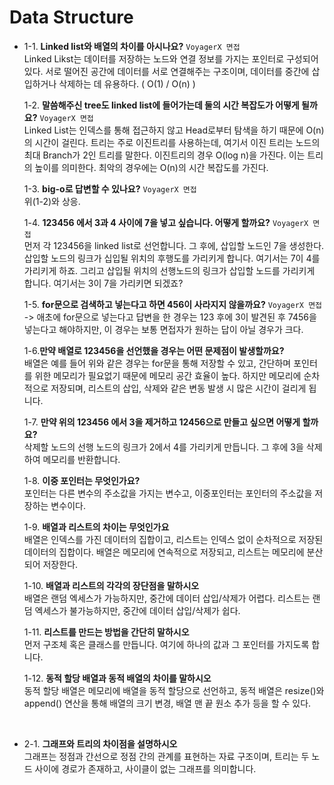 # Data Structure

- 1-1. **Linked list와 배열의 차이를 아시나요?** `VoyagerX 면접` <br>
       Linked Likst는 데이터를 저장하는 노드와 연결 정보를 가지는 포인터로 구성되어 있다. 서로 떨어진 공간에 데이터를 서로 연결해주는 구조이며, 데이터를 중간에 삽입하거나 삭제하는 데 유용하다. ( O(1) / O(n) )

  1-2. **말씀해주신 tree도 linked list에 들어가는데 둘의 시간 복잡도가 어떻게 될까요?** `VoyagerX 면접` <br>
    Linked List는 인덱스를 통해 접근하지 않고 Head로부터 탐색을 하기 때문에 O(n)의 시간이 걸린다. 트리는 주로 이진트리를 사용하는데, 여기서 이진 트리는 노드의 최대 Branch가 2인 트리를 말한다. 이진트리의 경우 O(log n)을 가진다. 이는 트리의 높이를 의미한다. 최악의 경우에는 O(n)의 시간 복잡도를 가진다.
  
  1-3. **big-o로 답변할 수 있나요?** `VoyagerX 면접` <br>
    위(1-2)와 상응.
  
  1-4. **123456 에서 3과 4 사이에 7을 넣고 싶습니다. 어떻게 할까요?** `VoyagerX 면접` <br>
    먼저 각 123456을 linked list로 선언합니다. 그 후에, 삽입할 노드인 7을 생성한다. 삽입할 노드의 링크가 십입될 위치의 후행도를 가리키게 합니다. 여기서는 7이 4를 가리키게 하죠. 그리고 삽입될 위치의 선행노드의 링크가 삽입할 노드를 가리키게 합니다. 여기서는 3이 7을 가리키면 되겠죠?
  
  1-5. **for문으로 검색하고 넣는다고 하면 456이 사라지지 않을까요?** `VoyagerX 면접` <br>
    -> 애초에 for문으로 넣는다고 답변을 한 경우는 123 후에 3이 발견된 후 7456을 넣는다고 해야하지만, 이 경우는 보통 면접자가 원하는 답이 아닐 경우가 크다.
  
  1-6.**만약 배열로 123456을 선언했을 경우는 어떤 문제점이 발생할까요?** <br>
  배열은 예를 들어 위와 같은 경우는 for문을 통해 저장할 수 있고, 간단하며 포인터를 위한 메모리가 필요없기 때문에 메모리 공간 효율이 높다. 하지만 메모리에 순차적으로 저장되며, 리스트의 삽입, 삭제와 같은 변동 발생 시 많은 시간이 걸리게 됩니다. 
  
  1-7. **만약 위의 123456 에서 3을 제거하고 12456으로 만들고 싶으면 어떻게 할까요?** <br>
  삭제할 노드의 선행 노드의 링크가 2에서 4를 가리키게 만듭니다. 그 후에 3을 삭제하여 메모리를 반환합니다.
  
  1-8. **이중 포인터는 무엇인가요?** <br>
    포인터는 다른 변수의 주소값을 가지는 변수고, 이중포인터는 포인터의 주소값을 저장하는 변수이다.

  1-9. **배열과 리스트의 차이는 무엇인가요** <br>
  배열은 인덱스를 가진 데이터의 집합이고, 리스트는 인덱스 없이 순차적으로 저장된 데이터의 집합이다. 배열은 메모리에 연속적으로 저장되고, 리스트는 메모리에 분산되어 저장한다.
  
  1-10. **배열과 리스트의 각각의 장단점을 말하시오** <br>
  배열은 랜덤 엑세스가 가능하지만, 중간에 데이터 삽입/삭제가 어렵다. 리스트는 랜덤 엑세스가 불가능하지만, 중간에 데이터 삽입/삭제가 쉽다.
  
  1-11. **리스트를 만드는 방법을 간단히 말하시오** <br>
  먼저 구조체 혹은 클래스를 만듭니다. 여기에 하나의 값과 그 포인터를 가지도록 합니다.
  
  1-12. **동적 할당 배열과 동적 배열의 차이를 말하시오** <br>
  동적 할당 배열은 메모리에 배열을 동적 할당으로 선언하고, 동적 배열은 resize()와 append() 연산을 통해 배열의 크기 변경, 배열 맨 끝 원소 추가 등을 할 수 있다.
  
  
  <br>
- 2-1. **그래프와 트리의 차이점을 설명하시오** <br>
    그래프는 정점과 간선으로 정점 간의 관계를 표현하는 자료 구조이며, 트리는 두 노드 사이에 경로가 존재하고, 사이클이 없는 그래프를 의미합니다.
    
    
